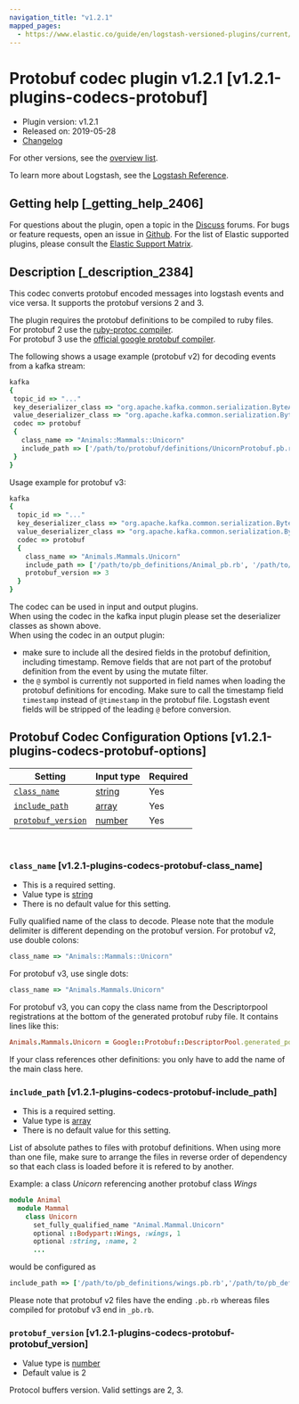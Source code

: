 ```yaml
---
navigation_title: "v1.2.1"
mapped_pages:
  - https://www.elastic.co/guide/en/logstash-versioned-plugins/current/v1.2.1-plugins-codecs-protobuf.html
---
```


# Protobuf codec plugin v1.2.1 [v1.2.1-plugins-codecs-protobuf]


* Plugin version: v1.2.1
* Released on: 2019-05-28
* [Changelog](https://github.com/logstash-plugins/logstash-codec-protobuf/blob/v1.2.1/CHANGELOG.md)

For other versions, see the [overview list](codec-protobuf-index.md).

To learn more about Logstash, see the [Logstash Reference](logstash://reference/index.md).

## Getting help [_getting_help_2406]

For questions about the plugin, open a topic in the [Discuss](http://discuss.elastic.co) forums. For bugs or feature requests, open an issue in [Github](https://github.com/logstash-plugins/logstash-codec-protobuf). For the list of Elastic supported plugins, please consult the [Elastic Support Matrix](https://www.elastic.co/support/matrix#matrix_logstash_plugins).


## Description [_description_2384]

This codec converts protobuf encoded messages into logstash events and vice versa. It supports the protobuf versions 2 and 3.

The plugin requires the protobuf definitions to be compiled to ruby files.<br> For protobuf 2 use the [ruby-protoc compiler](https://github.com/codekitchen/ruby-protocol-buffers).<br> For protobuf 3 use the [official google protobuf compiler](https://developers.google.com/protocol-buffers/docs/reference/ruby-generated).

The following shows a usage example (protobuf v2) for decoding events from a kafka stream:

```ruby
kafka
{
 topic_id => "..."
 key_deserializer_class => "org.apache.kafka.common.serialization.ByteArrayDeserializer"
 value_deserializer_class => "org.apache.kafka.common.serialization.ByteArrayDeserializer"
 codec => protobuf
 {
   class_name => "Animals::Mammals::Unicorn"
   include_path => ['/path/to/protobuf/definitions/UnicornProtobuf.pb.rb']
 }
}
```

Usage example for protobuf v3:

```ruby
kafka
{
  topic_id => "..."
  key_deserializer_class => "org.apache.kafka.common.serialization.ByteArrayDeserializer"
  value_deserializer_class => "org.apache.kafka.common.serialization.ByteArrayDeserializer"
  codec => protobuf
  {
    class_name => "Animals.Mammals.Unicorn"
    include_path => ['/path/to/pb_definitions/Animal_pb.rb', '/path/to/pb_definitions/Unicorn_pb.rb']
    protobuf_version => 3
  }
}
```

The codec can be used in input and output plugins.<br> When using the codec in the kafka input plugin please set the deserializer classes as shown above.<br> When using the codec in an output plugin:

* make sure to include all the desired fields in the protobuf definition, including timestamp. Remove fields that are not part of the protobuf definition from the event by using the mutate filter.
* the `@` symbol is currently not supported in field names when loading the protobuf definitions for encoding. Make sure to call the timestamp field `timestamp` instead of `@timestamp` in the protobuf file. Logstash event fields will be stripped of the leading `@` before conversion.


## Protobuf Codec Configuration Options [v1.2.1-plugins-codecs-protobuf-options]

| Setting | Input type | Required |
| --- | --- | --- |
| [`class_name`](v1-2-1-plugins-codecs-protobuf.md#v1.2.1-plugins-codecs-protobuf-class_name) | [string](logstash://reference/configuration-file-structure.md#string) | Yes |
| [`include_path`](v1-2-1-plugins-codecs-protobuf.md#v1.2.1-plugins-codecs-protobuf-include_path) | [array](logstash://reference/configuration-file-structure.md#array) | Yes |
| [`protobuf_version`](v1-2-1-plugins-codecs-protobuf.md#v1.2.1-plugins-codecs-protobuf-protobuf_version) | [number](logstash://reference/configuration-file-structure.md#number) | Yes |

 

### `class_name` [v1.2.1-plugins-codecs-protobuf-class_name]

* This is a required setting.
* Value type is [string](logstash://reference/configuration-file-structure.md#string)
* There is no default value for this setting.

Fully qualified name of the class to decode. Please note that the module delimiter is different depending on the protobuf version. For protobuf v2, use double colons:

```ruby
class_name => "Animals::Mammals::Unicorn"
```

For protobuf v3, use single dots:

```ruby
class_name => "Animals.Mammals.Unicorn"
```

For protobuf v3, you can copy the class name from the Descriptorpool registrations at the bottom of the generated protobuf ruby file. It contains lines like this:

```ruby
Animals.Mammals.Unicorn = Google::Protobuf::DescriptorPool.generated_pool.lookup("Animals.Mammals.Unicorn").msgclass
```

If your class references other definitions: you only have to add the name of the main class here.


### `include_path` [v1.2.1-plugins-codecs-protobuf-include_path]

* This is a required setting.
* Value type is [array](logstash://reference/configuration-file-structure.md#array)
* There is no default value for this setting.

List of absolute pathes to files with protobuf definitions. When using more than one file, make sure to arrange the files in reverse order of dependency so that each class is loaded before it is refered to by another.

Example: a class *Unicorn* referencing another protobuf class *Wings*

```ruby
module Animal
  module Mammal
    class Unicorn
      set_fully_qualified_name "Animal.Mammal.Unicorn"
      optional ::Bodypart::Wings, :wings, 1
      optional :string, :name, 2
      ...
```

would be configured as

```ruby
include_path => ['/path/to/pb_definitions/wings.pb.rb','/path/to/pb_definitions/unicorn.pb.rb']
```

Please note that protobuf v2 files have the ending `.pb.rb` whereas files compiled for protobuf v3 end in `_pb.rb`.


### `protobuf_version` [v1.2.1-plugins-codecs-protobuf-protobuf_version]

* Value type is [number](logstash://reference/configuration-file-structure.md#number)
* Default value is 2

Protocol buffers version. Valid settings are 2, 3.



